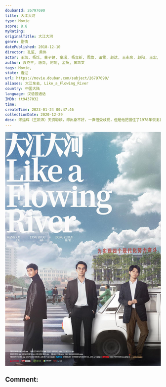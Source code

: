 ```yaml
---
doubanId: 26797690
title: 大江大河
type: Movie
score: 8.8
myRating: 
originalTitle: 大江大河
genre: 剧情
datePublished: 2018-12-10
director: 孔笙, 黄伟
actor: 王凯, 杨烁, 董子健, 童瑶, 杨立新, 周放, 田雷, 赵达, 王永泉, 赵阳, 王宏, 施诗, 练练, 吴其江, 胡耘豪, 王鑫, 李保安, 钱洁, 李克伟, 陈小妹, 吴国华, 赵蕴卓, 鞠帛展, 冯晖, 赵君, 宋家腾, 卜宇鑫, 周瑞, 贾媛媛, 苏小明, 郭虹, 任帅, 郭广平, 王瑞子, 朱铁, 李威, 佟国强, 任正斌, 王旭峰, 吕昀峰, 李晨涛, 孙浩涪, 王双宝, 杨烁, 孙小会, 郭沐橙, 焦体怡, 王建兵, 贺琦玉, 埃里克·海斯, 谷明晨, 王钢, 徐玉兰, 白玉, 汤亦程, 李建忠, 汪永贵, 朱健, 马波, 张震, 田征, 周鹏雨, 李至强, 高海鹏, 啜二勇, 李伟龙
author: 袁克平, 唐尧, 阿耐, 孟扬, 黄凯文
tags: Movie, 
state: 看过
url: https://movie.douban.com/subject/26797690/
aliases: 大江东去, Like_a_Flowing_River
country: 中国大陆
language: 汉语普通话
IMDb: tt9437032
time: 
createTime: 2023-01-24 00:47:46
collectionDate: 2020-12-29
desc: 宋运辉（王凯饰）天资聪颖，却出身不好，一直倍受歧视，但是他把握住了1978年恢复高考的机会，抓住机遇，勤学苦干，当上了国企的技术人员，一步步晋升，奠定了成功人生的基础，但也在新时代的变革中逐渐迷失。与...
---
```


![image](assets/p2541093820.jpg)

Comment: 
---


